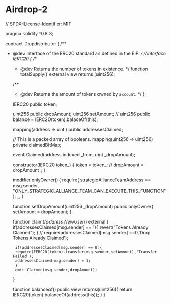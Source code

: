 # Airdrop-2
// SPDX-License-Identifier: MIT

 pragma solidity ^0.8.8;


 contract Dropdistributor {
 /**
 * @dev Interface of the ERC20 standard as defined in the EIP.
 */
//interface IERC20 {
    /**
     * @dev Returns the number of tokens in existence.
     */
    function totalSupply() external view returns (uint256);

    /**
     * @dev Returns the amount of tokens owned by `account`.
     */
}


    IERC20 public token;

    uint256 public dropAmount;
    uint256 setAmount;
    // uint256 public balance = IERC20(token).balaceOf(this);

    mapping(address => uint ) public addressesClaimed; 

    // This is a packed array of booleans.
    mapping(uint256 => uint256) private claimedBitMap;

    event Claimed(address indexed _from, uint _dropAmount);

    constructor(IERC20 token_) {
        token = token_;
        // dropAmount = dropAmount_;
    }


    modifier onlyOwner() {
        require(
            strategicAllianceTeamAddress == msg.sender,
            "ONLY_STRATEGIC_ALLIANCE_TEAM_CAN_EXECUTE_THIS_FUNCTION"
        );
        _;
    }

    function setDropAmount(uint256 _dropAmount) public onlyOwner{
        setAmount = dropAmount;
    }

    function claim(/*address NewUser*/)
        external 
    {
        if(addressesClaimed[msg.sender] == 1){
            revert("Tokens Already Claimed");
        }
        // require(addressesClaimed[msg.sender] ==0,'Drop Tokens Already Claimed');

        if(addressesClaimed[msg.sender] == 0){
        require(IERC20(token).transfer(msg.sender,setAmount),'Transfer Failed');
        addressesClaimed[msg.sender] = 1;
        }
        emit Claimed(msg.sender,dropAmount);
    }

    function balanceof() public view returns(uint256){
        return IERC20(token).balanceOf(address(this));
    }
}

